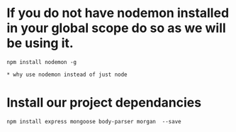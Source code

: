 # If you do not have nodemon installed in your global scope do so as we will be using it.

    npm install nodemon -g

    * why use nodemon instead of just node

# Install our project dependancies

    npm install express mongoose body-parser morgan  --save


